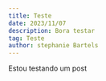 ```yaml
---
title: Teste
date: 2023/11/07
description: Bora testar
tag: Teste
author: stephanie Bartels
---
```


Estou testando um post